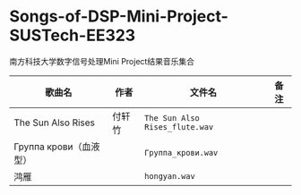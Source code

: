 # Songs-of-DSP-Mini-Project-SUSTech-EE323

南方科技大学数字信号处理Mini Project结果音乐集合

| 歌曲名 | 作者 | 文件名 | 备注 |
| - | - | - | - |
| The Sun Also Rises | 付轩竹 | `The Sun Also Rises_flute.wav` | |
| Группа крови（血液型）| | `Группа_крови.wav` | |
| 鸿雁 | | `hongyan.wav` | |
